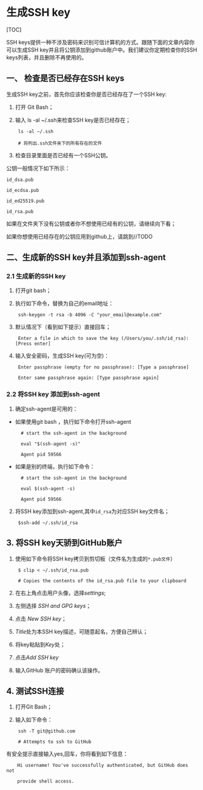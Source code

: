 # 生成SSH key

[TOC]

SSH keys提供一种不涉及密码来识别可信计算机的方式。跟随下面的文章内容你可以生成SSH key并且将公钥添加到github账户中。我们建议你定期检查你的SSH keys列表，并且删除不再使用的。

## 一、 检查是否已经存在SSH keys

生成SSH key之前，首先你应该检查你是否已经存在了一个SSH key:

1. 打开 Git Bash；
2. 输入 ls -al ~/.ssh来检查SSH key是否已经存在；

		ls -al ~/.ssh
        # 将列出.ssh文件夹下的所有存在的文件
3. 检查目录里面是否已经有一个SSH公钥。

公钥一般情况下如下所示：

	id_dsa.pub
    id_ecdsa.pub
    id_ed25519.pub
    id_rsa.pub

如果在文件夹下没有公钥或者你不想使用已经有的公钥，请继续向下看；
如果你想使用已经存在的公钥应用到github上，请跳到//TODO

## 二、生成新的SSH key并且添加到ssh-agent

### 2.1 生成新的SSH key

1. 打开git bash；
2. 执行如下命令，替换为自己的email地址：

		ssh-keygen -t rsa -b 4096 -C "your_email@example.com"
3. 默认情况下（看到如下提示）直接回车；

		Enter a file in which to save the key (/Users/you/.ssh/id_rsa): [Press enter]
4. 输入安全密码，生成SSH key(可为空)：

		Enter passphrase (empty for no passphrase): [Type a passphrase]
		Enter same passphrase again: [Type passphrase again]

### 2.2 将SSH key 添加到ssh-agent

1. 确定ssh-agent是可用的：

* 如果使用git bash ，执行如下命令打开ssh-agent

		# start the ssh-agent in the background
		eval "$(ssh-agent -s)"
		Agent pid 59566
* 如果是别的终端，执行如下命令：

		# start the ssh-agent in the background
		eval $(ssh-agent -s)
		Agent pid 59566

2. 将SSH key添加到ssh-agent,其中`id_rsa`为对应SSH key文件名；

		$ssh-add ~/.ssh/id_rsa

## 3. 将SSH key天骄到GitHub账户

1. 使用如下命令将SSH key拷贝到剪切板（文件名为生成的`*.pub文件`）

		$ clip < ~/.ssh/id_rsa.pub
		# Copies the contents of the id_rsa.pub file to your clipboard
2. 在右上角点击用户头像，选择*settings*;
3. 左侧选择 *SSH and GPG keys*；
4. 点击 *New SSH key*；
5. *Title*处为本SSH key描述，可随意起名，方便自己辨认；
6. 将key粘贴到*Key*处；
7. 点击*Add SSH key*
8. 输入GitHub 账户的密码确认该操作。

## 4. 测试SSH连接

1. 打开Git Bash；
2. 输入如下命令：

		ssh -T git@github.com
		# Attempts to ssh to GitHub
有安全提示直接输入yes,回车，你将看到如下信息：

		Hi username! You've successfully authenticated, but GitHub does not
		provide shell access.